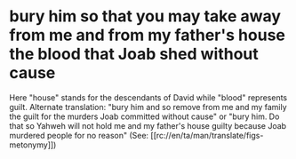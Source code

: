 # bury him so that you may take away from me and from my father's house the blood that Joab shed without cause

Here "house" stands for the descendants of David while "blood" represents guilt. Alternate translation: "bury him and so remove from me and my family the guilt for the murders Joab committed without cause" or "bury him. Do that so Yahweh will not hold me and my father's house guilty because Joab murdered people for no reason" (See: [[rc://en/ta/man/translate/figs-metonymy]])

